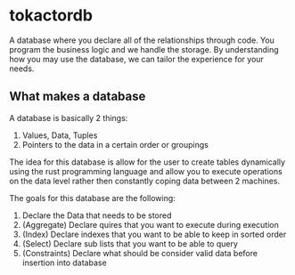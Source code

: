 # tokactordb

A database where you declare all of the relationships through code. You program
the business logic and we handle the storage. By understanding how you may use
the database, we can tailor the experience for your needs.

## What makes a database

A database is basically 2 things:

1. Values, Data, Tuples
2. Pointers to the data in a certain order or groupings

The idea for this database is allow for the user to create tables dynamically
using the rust programming language and allow you to execute operations on the
data level rather then constantly coping data between 2 machines.

The goals for this database are the following:

1. Declare the Data that needs to be stored
2. (Aggregate) Declare quires that you want to execute during execution
3. (Index) Declare indexes that you want to be able to keep in sorted order
4. (Select) Declare sub lists that you want to be able to query
5. (Constraints) Declare what should be consider valid data before insertion into database
